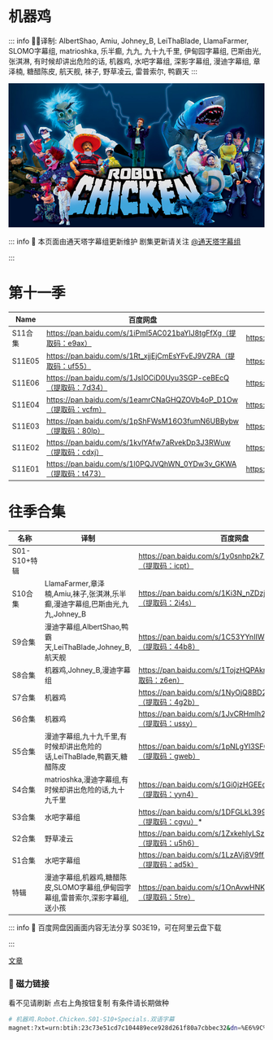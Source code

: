 # 机器鸡

::: info
✍🏻译制: AlbertShao, Amiu, Johney_B, LeiThaBlade, LlamaFarmer, SLOMO字幕组, matrioshka, 乐半癫, 九九, 九十九千里, 伊甸园字幕组, 巴斯由光, 张淇淋, 有时候却讲出危险的话, 机器鸡, 水吧字幕组, 深影字幕组, 漫迪字幕组, 章泽楠, 糖醋陈皮, 航天舰, 袜子, 野草凌云, 雷普索尔, 鸭霸天
:::

![robot-chicken-5a429e700dba1.jpg](robot-chicken-5a429e700dba1.jpg)

::: info
🍺 本页面由通天塔字幕组更新维护 剧集更新请关注 [@通天塔字幕组](https://weibo.com/u/7077646357)

:::

# 第十一季

| Name | 百度网盘 | 阿里云盘 | MDpan |
| --- | --- | --- | --- |
| S11合集 | https://pan.baidu.com/s/1iPml5AC021baYlJ8tgFfXg（提取码：e9ax） | https://www.aliyundrive.com/s/C8TAnTdqjaT | https://mdpan.tk/%E6%9C%BA%E5%99%A8%E9%B8%A1 |
| S11E05 | https://pan.baidu.com/s/1Rt_xjjEjCmEsYFvEJ9VZRA（提取码：uf55） | https://www.aliyundrive.com/s/x8pjwdvzEYa |  |
| S11E06 | https://pan.baidu.com/s/1JslOCiD0Uyu3SGP-ceBEcQ（提取码：7d34） | https://www.aliyundrive.com/s/jFJZHohJGBU |  |
| S11E04 | https://pan.baidu.com/s/1eamrCNaGHQZOVb4oP_D1Ow（提取码：vcfm） | https://www.aliyundrive.com/s/rSucM3hhTU9 |  |
| S11E03 | https://pan.baidu.com/s/1pShFWsM16O3fumN6UBBybw（提取码：80lp） | https://www.aliyundrive.com/s/NCRXsesda59 |  |
| S11E02 | https://pan.baidu.com/s/1kvlYAfw7aRvekDp3J3RWuw（提取码：cdxj） | https://www.aliyundrive.com/s/E22zYm4wSRD |  |
| S11E01 | https://pan.baidu.com/s/1l0PQJVQhWN_0YDw3v_GKWA（提取码：t473） | https://www.aliyundrive.com/s/jBESxMuAHAp |  |

# 往季合集

| 名称 | 译制 | 百度网盘 | 阿里云盘 | MDpan |
| --- | --- | --- | --- | --- |
| S01-S10+特辑 |  | https://pan.baidu.com/s/1y0snhp2k77RZsZdDGNAg_A（提取码：icpt） | https://www.aliyundrive.com/s/nrzRxZdb3Zy | https://mdpan.tk/%E6%9C%BA%E5%99%A8%E9%B8%A1 |
| S10合集 | LlamaFarmer,章泽楠,Amiu,袜子,张淇淋,乐半癫,漫迪字幕组,巴斯由光,九九,Johney_B | https://pan.baidu.com/s/1Ki3N_nZDzjK5H7rrMGuBZg（提取码：2i4s） | https://www.aliyundrive.com/s/HvRuAT5b9KM |  |
| S9合集 | 漫迪字幕组,AlbertShao,鸭霸天,LeiThaBlade,Johney_B,航天舰 | https://pan.baidu.com/s/1C53YYnIIWJ8Nx7tszaxD0Q（提取码：44b8） | https://www.aliyundrive.com/s/cKwXDH75GQW |  |
| S8合集 | 机器鸡,Johney_B,漫迪字幕组 | https://pan.baidu.com/s/1TojzHQPAkrdf1rhTTiG3AA（提取码：z6en） | https://www.aliyundrive.com/s/JsNeP87Dek5 |  |
| S7合集 | 机器鸡 | https://pan.baidu.com/s/1NyOjQ8BD2Vm1DQ9SVGD_HA（提取码：4g2b） | https://www.aliyundrive.com/s/fgJdxQY8SyT |  |
| S6合集 | 机器鸡 | https://pan.baidu.com/s/1JvCRHmlh2IKVxK_E97UOEg（提取码：ussy） | https://www.aliyundrive.com/s/ZoPRpr7Jc9N |  |
| S5合集 | 漫迪字幕组,九十九千里,有时候却讲出危险的话,LeiThaBlade,鸭霸天,糖醋陈皮 | https://pan.baidu.com/s/1pNLgYl3SFO-TuniCEF6XQA（提取码：gweb） | https://www.aliyundrive.com/s/Zj95HRLQ95K |  |
| S4合集 | matrioshka,漫迪字幕组,有时候却讲出危险的话,九十九千里 | https://pan.baidu.com/s/1Gi0jzHGEEoUma7A4WSDa1A（提取码：yyn4） | https://www.aliyundrive.com/s/EThXkRZMvip |  |
| S3合集 | 水吧字幕组 | https://pan.baidu.com/s/1DFGLkL399zp-AF7a-UoPEg（提取码：cgvu）* | https://www.aliyundrive.com/s/bzdHXpa6uEg |  |
| S2合集 | 野草凌云 | https://pan.baidu.com/s/1ZxkehlyLSzOwfHfdvMj-Fw（提取码：u5h6） | https://www.aliyundrive.com/s/Kfk5s7N8qtt |  |
| S1合集 | 水吧字幕组 | https://pan.baidu.com/s/1LzAVj8V9ff1v4UcPnXvdVQ（提取码：ad5k） | https://www.aliyundrive.com/s/sGzdz42EcbB |  |
| 特辑 | 漫迪字幕组,机器鸡,糖醋陈皮,SLOMO字幕组,伊甸园字幕组,雷普索尔,深影字幕组,送小孩 | https://pan.baidu.com/s/1OnAvwHNKoldcVQQ2cPgMSQ（提取码：5tre） | https://www.aliyundrive.com/s/c6EnM3guDNw |  |

::: info
🐔 百度网盘因画面内容无法分享 S03E19，可在阿里云盘下载

:::

[文章](%E6%96%87%E7%AB%A0%20cbbf136f575542c8bd76e06b8e2faf79.csv)

### 🧲 磁力链接

看不见请刷新 点右上角按钮复制 有条件请长期做种

```bash
# 机器鸡.Robot.Chicken.S01-S10+Specials.双语字幕
magnet:?xt=urn:btih:23c73e51cd7c104489ece928d261f80a7cbbec32&dn=%E6%9C%BA%E5%99%A8%E9%B8%A1.Robot.Chicken.S01-S10%2BSpecials.%E5%8F%8C%E8%AF%AD%E5%AD%97%E5%B9%95&tr=http%3A%2F%2Falltorrents.net%3A80%2Fbt%2Fannounce.php&tr=http%3A%2F%2Fbluebird-hd.org%2Fannounce.php&tr=http%3A%2F%2Fwww.thetradersden.org%2Fforums%2Ftracker%2Fannounce.php&tr=http%3A%2F%2Ftracker.trancetraffic.com%3A80%2Fannounce.php&tr=http%3A%2F%2Firrenhaus.dyndns.dk%3A80%2Fannounce.php&tr=http%3A%2F%2F1337.abcvg.info%3A80%2Fannounce&tr=http%3A%2F%2Fbt.beatrice-raws.org%3A80%2Fannounce&tr=http%3A%2F%2Fwww.tribalmixes.com%3A80%2Fannounce.php&tr=http%3A%2F%2Fwww.wareztorrent.com%3A80%2Fannounce
```